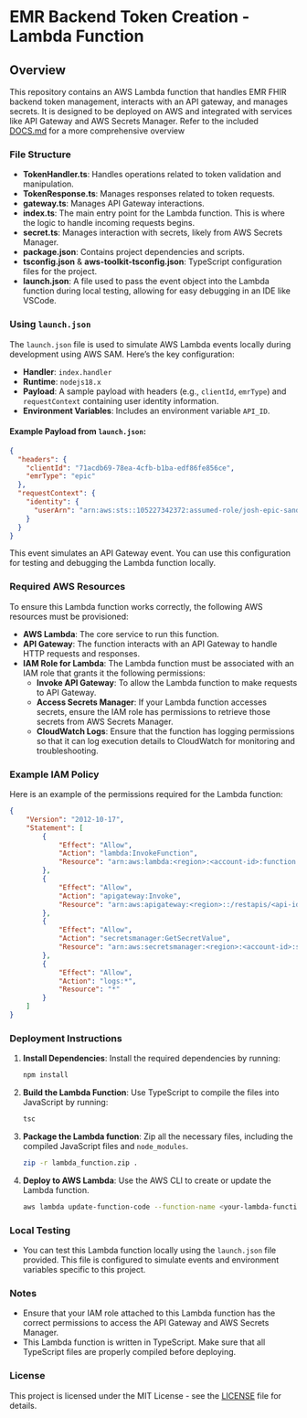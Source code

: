 
# EMR Backend Token Creation - Lambda Function

## Overview

This repository contains an AWS Lambda function that handles EMR FHIR backend token management, interacts with an API gateway, and manages secrets. It is designed to be deployed on AWS and integrated with services like API Gateway and AWS Secrets Manager.
Refer to the included [DOCS.md](./DOCS.md) for a more comprehensive overview

### File Structure

- **TokenHandler.ts**: Handles operations related to token validation and manipulation.
- **TokenResponse.ts**: Manages responses related to token requests.
- **gateway.ts**: Manages API Gateway interactions.
- **index.ts**: The main entry point for the Lambda function. This is where the logic to handle incoming requests begins.
- **secret.ts**: Manages interaction with secrets, likely from AWS Secrets Manager.
- **package.json**: Contains project dependencies and scripts.
- **tsconfig.json** & **aws-toolkit-tsconfig.json**: TypeScript configuration files for the project.
- **launch.json**: A file used to pass the event object into the Lambda function during local testing, allowing for easy debugging in an IDE like VSCode.

### Using `launch.json`

The `launch.json` file is used to simulate AWS Lambda events locally during development using AWS SAM. Here’s the key configuration:

- **Handler**: `index.handler`
- **Runtime**: `nodejs18.x`
- **Payload**: A sample payload with headers (e.g., `clientId`, `emrType`) and `requestContext` containing user identity information.
- **Environment Variables**: Includes an environment variable `API_ID`.

#### Example Payload from `launch.json`:

```json
{
  "headers": {
    "clientId": "71acdb69-78ea-4cfb-b1ba-edf86fe856ce",
    "emrType": "epic"
  },
  "requestContext": {
    "identity": {
      "userArn": "arn:aws:sts::105227342372:assumed-role/josh-epic-sandbox-71acdb69-token-getter/APIGatewaySession"
    }
  }
}
```

This event simulates an API Gateway event. You can use this configuration for testing and debugging the Lambda function locally.

### Required AWS Resources

To ensure this Lambda function works correctly, the following AWS resources must be provisioned:

- **AWS Lambda**: The core service to run this function.
- **API Gateway**: The function interacts with an API Gateway to handle HTTP requests and responses.
- **IAM Role for Lambda**: The Lambda function must be associated with an IAM role that grants it the following permissions:
  - **Invoke API Gateway**: To allow the Lambda function to make requests to API Gateway.
  - **Access Secrets Manager**: If your Lambda function accesses secrets, ensure the IAM role has permissions to retrieve those secrets from AWS Secrets Manager.
  - **CloudWatch Logs**: Ensure that the function has logging permissions so that it can log execution details to CloudWatch for monitoring and troubleshooting.

### Example IAM Policy

Here is an example of the permissions required for the Lambda function:

```json
{
    "Version": "2012-10-17",
    "Statement": [
        {
            "Effect": "Allow",
            "Action": "lambda:InvokeFunction",
            "Resource": "arn:aws:lambda:<region>:<account-id>:function:<function-name>"
        },
        {
            "Effect": "Allow",
            "Action": "apigateway:Invoke",
            "Resource": "arn:aws:apigateway:<region>::/restapis/<api-id>/*"
        },
        {
            "Effect": "Allow",
            "Action": "secretsmanager:GetSecretValue",
            "Resource": "arn:aws:secretsmanager:<region>:<account-id>:secret:<secret-name>"
        },
        {
            "Effect": "Allow",
            "Action": "logs:*",
            "Resource": "*"
        }
    ]
}
```

### Deployment Instructions

1. **Install Dependencies**: Install the required dependencies by running:

    ```bash
    npm install
    ```

2. **Build the Lambda Function**: Use TypeScript to compile the files into JavaScript by running:

    ```bash
    tsc
    ```

3. **Package the Lambda function**: Zip all the necessary files, including the compiled JavaScript files and `node_modules`.

    ```bash
    zip -r lambda_function.zip .
    ```

4. **Deploy to AWS Lambda**: Use the AWS CLI to create or update the Lambda function.

    ```bash
    aws lambda update-function-code --function-name <your-lambda-function-name> --zip-file fileb://lambda_function.zip
    ```

### Local Testing

- You can test this Lambda function locally using the `launch.json` file provided. This file is configured to simulate events and environment variables specific to this project.

### Notes

- Ensure that your IAM role attached to this Lambda function has the correct permissions to access the API Gateway and AWS Secrets Manager.
- This Lambda function is written in TypeScript. Make sure that all TypeScript files are properly compiled before deploying.

### License

This project is licensed under the MIT License - see the [LICENSE](LICENSE) file for details.
